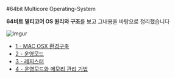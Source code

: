 #64bit Multicore Operating-System

**64비트 멀티코어 OS 원리와 구조**를 보고 그내용을 바탕으로 정리했습니다

![Imgur](http://i.imgur.com/XhebdJKm.jpg)

* [1 - MAC OSX 환경구축](https://github.com/y0ubat/64bit-Multicore-Operating-System/blob/master/OS/%5BOS-1%5D%20%ED%99%98%EA%B2%BD%EA%B5%AC%EC%B6%95%20.md)
* [2 - 운영모드](https://github.com/y0ubat/64bit-Multicore-Operating-System/blob/master/OS/%5BOS-2%5D%20%EC%9A%B4%EC%98%81%EB%AA%A8%EB%93%9C.md)
* [3 - 레지스터](https://github.com/y0ubat/64bit-Multicore-Operating-System/blob/master/OS/%5BOS-3%5D%20%EB%A0%88%EC%A7%80%EC%8A%A4%ED%84%B0%20.md)
* [4 - 운영모드와 메모리 관리 기법](https://github.com/y0ubat/64bit-Multicore-Operating-System/blob/master/OS/%5BOS-4%5D%20%EC%9A%B4%EC%98%81%EB%AA%A8%EB%93%9C%EC%99%80%20%EB%A9%94%EB%AA%A8%EB%A6%AC%20%EA%B4%80%EB%A6%AC%20%EA%B8%B0%EB%B2%95.md) 
